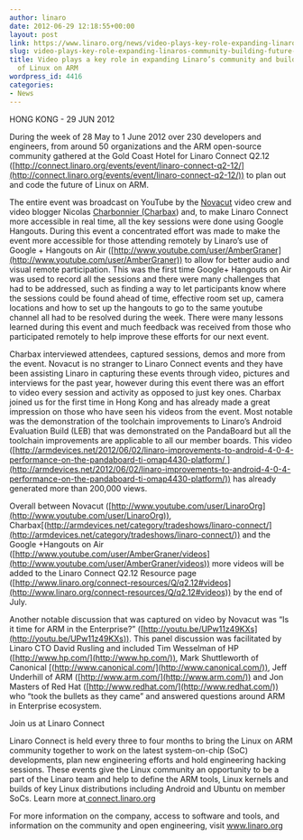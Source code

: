 ```yaml
---
author: linaro
date: 2012-06-29 12:18:55+00:00
layout: post
link: https://www.linaro.org/news/video-plays-key-role-expanding-linaros-community-building-future-linux-arm/
slug: video-plays-key-role-expanding-linaros-community-building-future-linux-arm
title: Video plays a key role in expanding Linaro’s community and building the future
  of Linux on ARM
wordpress_id: 4416
categories:
- News
---
```


HONG KONG - 29 JUN 2012

During the week of 28 May to 1 June 2012 over 230 developers and engineers, from around 50 organizations and the ARM open-source community gathered at the Gold Coast Hotel for Linaro Connect Q2.12 ([http://connect.linaro.org/events/event/linaro-connect-q2-12/](http://connect.linaro.org/events/event/linaro-connect-q2-12/)) to plan out and code the future of Linux on ARM.

The entire event was broadcast on YouTube by the [Novacut](http://novacut.com/) video crew and video blogger Nicolas [Charbonnier (Charbax](http://armdevices.net/category/tradeshows/linaro-connect/)) and, to make Linaro Connect more accessible in real time, all the key sessions were done using Google Hangouts. During this event a concentrated effort was made to make the event more accessible for those attending remotely by Linaro’s use of Google + Hangouts on Air ([http://www.youtube.com/user/AmberGraner](http://www.youtube.com/user/AmberGraner)) to allow for better audio and visual remote participation. This was the first time Google+ Hangouts on Air was used to record all the sessions and there were many challenges that had to be addressed, such as finding a way to let participants know where the sessions could be found ahead of time, effective room set up, camera locations and how to set up the hangouts to go to the same youtube channel all had to be resolved during the week. There were many lessons learned during this event and much feedback was received from those who participated remotely to help improve these efforts for our next event.

Charbax interviewed attendees, captured sessions, demos and more from the event. Novacut is no stranger to Linaro Connect events and they have been assisting Linaro in capturing these events through video, pictures and interviews for the past year, however during this event there was an effort to video every session and activity as opposed to just key ones. Charbax joined us for the first time in Hong Kong and has already made a great impression on those who have seen his videos from the event. Most notable was the demonstration of the toolchain improvements to Linaro’s Android Evaluation Build (LEB) that was demonstrated on the PandaBoard but all the toolchain improvements are applicable to all our member boards. This video ([http://armdevices.net/2012/06/02/linaro-improvements-to-android-4-0-4-performance-on-the-pandaboard-ti-omap4430-platform/ ](http://armdevices.net/2012/06/02/linaro-improvements-to-android-4-0-4-performance-on-the-pandaboard-ti-omap4430-platform/)) has already generated more than 200,000 views.

Overall between Novacut ([http://www.youtube.com/user/LinaroOrg](http://www.youtube.com/user/LinaroOrg)), Charbax[(http://armdevices.net/category/tradeshows/linaro-connect/](http://armdevices.net/category/tradeshows/linaro-connect/)) and the Google +Hangouts on Air ([http://www.youtube.com/user/AmberGraner/videos](http://www.youtube.com/user/AmberGraner/videos)) more videos will be added to the Linaro Connect Q2.12 Resource page ([http://www.linaro.org/connect-resources/Q/q2.12#videos](http://www.linaro.org/connect-resources/Q/q2.12#videos)) by the end of July.

Another notable discussion that was captured on video by Novacut was “Is it time for ARM in the Enterprise?” ([http://youtu.be/UPw11z49KXs](http://youtu.be/UPw11z49KXs)). This panel discussion was facilitated by Linaro CTO David Rusling and included Tim Wesselman of HP ([http://www.hp.com/](http://www.hp.com/)), Mark Shuttleworth of Canonical [(http://www.canonical.com/](http://www.canonical.com/)), Jeff Underhill of ARM ([http://www.arm.com/](http://www.arm.com/)) and Jon Masters of Red Hat ([http://www.redhat.com/](http://www.redhat.com/)) who “took the bullets as they came” and answered questions around ARM in Enterprise ecosystem.

Join us at Linaro Connect

Linaro Connect is held every three to four months to bring the Linux on ARM community together to work on the latest system-on-chip (SoC) developments, plan new engineering efforts and hold engineering hacking sessions. These events give the Linux community an opportunity to be a part of the Linaro team and help to define the ARM tools, Linux kernels and builds of key Linux distributions including Android and Ubuntu on member SoCs. Learn more at[ connect.linaro.org](http://connect.linaro.org/)

For more information on the company, access to software and tools, and information on the community and open engineering, visit www.linaro.org
